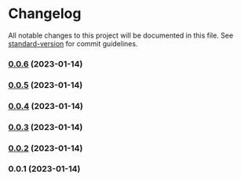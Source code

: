 # Changelog

All notable changes to this project will be documented in this file. See [standard-version](https://github.com/conventional-changelog/standard-version) for commit guidelines.

### [0.0.6](https://github.com/AlejandroHerr/docker-mdns-anouncer/compare/v0.0.5...v0.0.6) (2023-01-14)

### [0.0.5](https://github.com/AlejandroHerr/docker-mdns-anouncer/compare/v0.0.4...v0.0.5) (2023-01-14)

### [0.0.4](https://github.com/AlejandroHerr/docker-mdns-anouncer/compare/v0.0.3...v0.0.4) (2023-01-14)

### [0.0.3](https://github.com/AlejandroHerr/docker-mdns-anouncer/compare/v0.0.2...v0.0.3) (2023-01-14)

### [0.0.2](https://github.com/AlejandroHerr/docker-mdns-anouncer/compare/v0.0.1...v0.0.2) (2023-01-14)

### 0.0.1 (2023-01-14)
